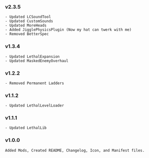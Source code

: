 ### v2.3.5
```
- Updated LCSoundTool
- Updated CustomSounds
- Updated MoreHeads
- Added JigglePhysicsPlugin (Now my hat can twerk with me)
- Removed BetterSpec
```
### v1.3.4
```
- Updated LethalExpansion
- Updated MaskedEnemyOverhaul
```
### v1.2.2
```
- Removed Permanent Ladders
```
### v1.1.2
```
- Updated LethalLevelLoader
```
### v1.1.1
```
- Updated LethalLib
```
### v1.0.0
```
Added Mods, Created README, Changelog, Icon, and Manifest files.
```
